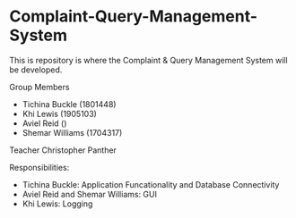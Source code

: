 # Complaint-Query-Management-System

This is repository is where the Complaint & Query Management System will be developed.

Group Members 
- Tichina Buckle (1801448)
- Khi Lewis (1905103)
- Aviel Reid ()
- Shemar Williams (1704317)

Teacher Christopher Panther

Responsibilities:
 - Tichina Buckle: Application Funcationality and Database Connectivity
 - Aviel Reid and Shemar Williams: GUI
 - Khi Lewis: Logging
